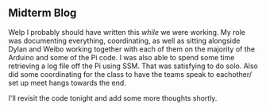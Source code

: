 ## Midterm Blog

Welp I probably should have written this *while* we were working. My role was documenting everything, coordinating, as well as sitting alongside Dylan and Weibo working together with each of them on the majority of the Arduino and some of the Pi code. I was also able to spend some time retrieving a log file off the Pi using SSM. That was satisfying to do solo. Also did some coordinating for the class to have the teams speak to eachother/ set up meet hangs towards the end. 

I'll revisit the code tonight and add some more thoughts shortly. 
